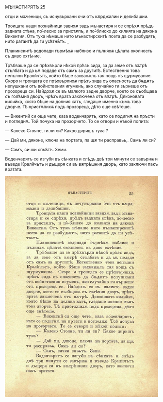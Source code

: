 ﻿МЪНАСТИРЯТЪ	25

отци и мѫченици, съ исчувъркани очи отъ кѫрджалии и делибашии.

Троицата наши познайници завихѫ задъ мънастиря и се спрѣхѫ прѣдъ задната стѣна, по́-лесно за пристѫпъ, и по́-блиско до килията на дякона Викентия. Отъ тука нѣмаше нито мънастирскитѣ псета да се разбудятъ, нито ратаитѣ да ги усѣтн&тъ.	_

Планинскитѣ водопади гърмѣхѫ наблизо и пълняхѫ цѣлата околность съ диво ехтѣние.

Трѣбваше да се прѣхвърли нѣкой прѣзъ зида, за да земе отъ вѫтрѣ стълбата и да ьѫ подаде отъ самъ за другитѣ. Естественно това непълни Кралйчътъ, който бѣше захванѫлъ тая нощь съ щурмувание. Скоро и троицата се прѣхвърлихѫ прѣзъ зида съ опасность да бѫдѫтъ непушкани отъ войнствения игуменъ, ако случайно ги зърнеше отъ прозореца си. Найдохѫ се въ малкото задне дворче, което се съобщава съ голѣмия дворъ, чрѣзъ врата заключена отъ вѫтрѣ. Дяконовата килийка, която бѣше на долния катъ, гледаше именно къмъ това дворче. Тѣ нристѫпихѫ подъ прозореца, дѣто още свѣтеше.

— Викентий си още чете, каза воденчарятъ, като се подигнѫ на пръсти и погледнѫ. Той почука на прозорчето. То се отвори и нѣкой попита:

— Калеко Стояне, ти ли си? Какво диришъ тука ?

— Дай ми, дяконе, ключа на портата, па щѫ ти расправьь,. Самъ ли си?

— Самъ, сички спь&тъ. Земи.

Воденчарятъ се изгуби въ сѣнката и слѣдъ двѣ три минути се завърнѫ и въведе Кралйчътъ и дъщеря си въ вѫтрѣшния дворъ, като заключи пакъ вратата.

![original](images/036.jpg)

